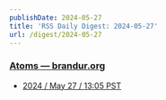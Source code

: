 ```yaml
---
publishDate: 2024-05-27
title: 'RSS Daily Digest: 2024-05-27'
url: /digest/2024-05-27
---
```


### [Atoms  — brandur.org](https://brandur.org/)

  * [2024 / May 27 / 13:05 PST](https://brandur.org/atoms/gteam6c)
  
